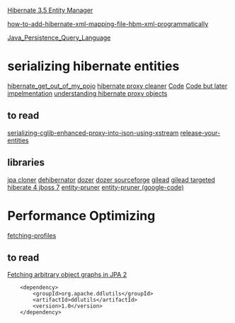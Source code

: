 [Hibernate 3.5 Entity Manager](http://docs.jboss.org/hibernate/entitymanager/3.5/reference/en/html/configuration.html)

[how-to-add-hibernate-xml-mapping-file-hbm-xml-programmatically](http://www.mkyong.com/hibernate/how-to-add-hibernate-xml-mapping-file-hbm-xml-programmatically/)

[Java_Persistence_Query_Language](http://en.wikipedia.org/wiki/Java_Persistence_Query_Language)

# serializing hibernate entities #
[hibernate_get_out_of_my_pojo](http://www.mojavelinux.com/blog/archives/2006/06/hibernate_get_out_of_my_pojo/)
[hibernate proxy cleaner](http://maherkilani.blogspot.de/2008/12/hibernate-proxy-cleaner.html)
[Code](https://community.jboss.org/message/358205#358205)
[Code but later impelmentation](https://community.jboss.org/message/358214#358214)
[understanding hibernate proxy objects](http://java-success.blogspot.de/2012/09/understanding-hibernate-proxy-objects.html)

## to read ##
[serializing-cglib-enhanced-proxy-into-json-using-xstream](http://www.anzaan.com/2010/06/serializing-cglib-enhanced-proxy-into-json-using-xstream/)
[release-your-entities](http://alexander.holbreich.org/2012/02/release-your-entities/ )

## libraries ##

[jpa cloner](https://github.com/nociar/jpa-cloner)
[dehibernator](https://code.google.com/p/dehibernator/)
[dozer](https://github.com/DozerMapper/dozer/)
[dozer sourceforge](http://dozer.sourceforge.net/)
[gilead](http://sourceforge.net/projects/gilead/)
[gilead targeted hiberate 4 jboss 7](https://github.com/emsouza/gilead)
[entity-pruner](https://github.com/stevesaliman/entity-pruner)
[entity-pruner (google-code)](http://code.google.com/p/entity-pruner/)


# Performance Optimizing #

[fetching-profiles](http://docs.jboss.org/hibernate/orm/4.0/manual/en-US/html/performance.html#performance-fetching-profiles)

## to read ##
[Fetching arbitrary object graphs in JPA 2](http://jdevelopment.nl/fetching-arbitrary-object-graphs-jpa-2/)


        <dependency>
            <groupId>org.apache.ddlutils</groupId>
            <artifactId>ddlutils</artifactId>
            <version>1.0</version>
        </dependency>
